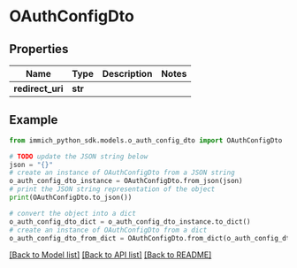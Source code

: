 # OAuthConfigDto


## Properties

Name | Type | Description | Notes
------------ | ------------- | ------------- | -------------
**redirect_uri** | **str** |  | 

## Example

```python
from immich_python_sdk.models.o_auth_config_dto import OAuthConfigDto

# TODO update the JSON string below
json = "{}"
# create an instance of OAuthConfigDto from a JSON string
o_auth_config_dto_instance = OAuthConfigDto.from_json(json)
# print the JSON string representation of the object
print(OAuthConfigDto.to_json())

# convert the object into a dict
o_auth_config_dto_dict = o_auth_config_dto_instance.to_dict()
# create an instance of OAuthConfigDto from a dict
o_auth_config_dto_from_dict = OAuthConfigDto.from_dict(o_auth_config_dto_dict)
```
[[Back to Model list]](../README.md#documentation-for-models) [[Back to API list]](../README.md#documentation-for-api-endpoints) [[Back to README]](../README.md)



